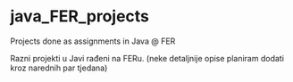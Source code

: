 # java_FER_projects
Projects done as assignments in Java @ FER  

Razni projekti u Javi rađeni na FERu. (neke detaljnije opise planiram dodati kroz narednih par tjedana)


